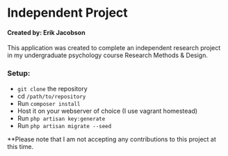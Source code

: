 # Independent Project

#### Created by: Erik Jacobson
This application was created to complete an independent research project in my 
undergraduate psychology course Research Methods & Design.

### Setup:

* `git clone` the repository
* cd `/path/to/repository`
* Run `composer install`
* Host it on your webserver of choice (I use vagrant homestead)
* Run `php artisan key:generate`
* Run `php artisan migrate --seed`


**Please note that I am not accepting any contributions to this project at this time.
